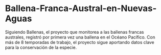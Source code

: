 # Ballena-Franca-Austral-en-Nuevas-Aguas
Siguiendo Ballenas, el proyecto que monitorea a las ballenas francas australes, registró por primera vez una ballena en el Océano Pacífico. Con más de 8 temporadas de trabajo, el proyecto sigue aportando datos clave para la conservación de la especie.
